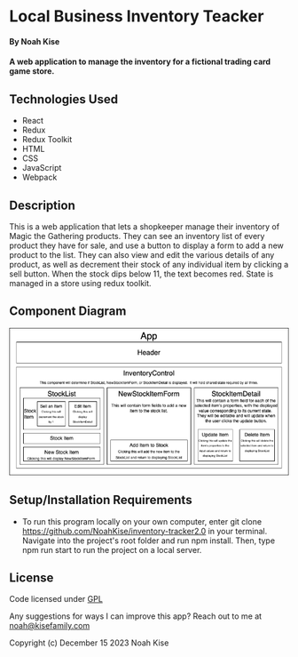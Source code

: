 # Local Business Inventory Teacker

#### By Noah Kise

#### A web application to manage the inventory for a fictional trading card game store.

## Technologies Used

* React
* Redux
* Redux Toolkit
* HTML
* CSS
* JavaScript
* Webpack

## Description

This is a web application that lets a shopkeeper manage their inventory of Magic the Gathering products.  They can see an inventory list of every product they have for sale, and use a button to display a form to add a new product to the list.  They can also view and edit the various details of any product, as well as decrement their stock of any individual item by clicking a sell button. When the stock dips below 11, the text becomes red. State is managed in a store using redux toolkit.

## Component Diagram

![component diagram](public/img/project-structure.drawio.png)

## Setup/Installation Requirements

* To run this program locally on your own computer, enter git clone https://github.com/NoahKise/inventory-tracker2.0 in your terminal. Navigate into the project's root folder and run npm install.  Then, type npm run start to run the project on a local server.

## License

Code licensed under [GPL](LICENSE.txt)

Any suggestions for ways I can improve this app? Reach out to me at noah@kisefamily.com

Copyright (c) December 15 2023 Noah Kise